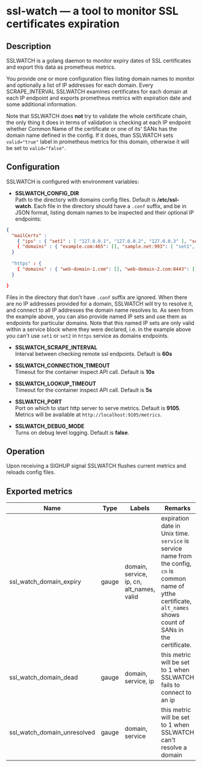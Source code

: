 ssl-watch — a tool to monitor SSL certificates expiration
=========================================================

Description
-------------

SSLWATCH is a golang daemon to monitor expiry dates
of SSL certificates and export this data as prometheus metrics.

You provide one or more configuration files listing domain names to monitor
and optionally a list of IP addresses for each domain. Every SCRAPE_INTERVAL 
SSLWATCH examines certificates for each domain at each IP endpoint and exports 
prometheus metrics with expiration date and some additional information. 

Note that SSLWATCH does **not** try to validate the whole certificate chain, the only
thing it does in terms of validation is checking at each IP endpoint whether 
Common Name of the certificate or one of its' SANs has the domain name defined in the config.
If it does, than SSLWATCH sets `valid="true"` label in prometheus metrics for this domain,
otherwise it will be set to `valid="false"`.
 
Configuration
-------------

SSLWATCH is configured with environment variables:

* **SSLWATCH_CONFIG_DIR**  
Path to the directory with domains config files. Default is **/etc/ssl-watch**.
Each file in the directory should have a `.conf` suffix, and be in JSON format, 
listing domain names to be inspected and their optional IP endpoints:

```json
{ 
  "mailCerts" :
    { "ips" : { "set1" : [ "127.0.0.1", "127.0.0.2", "127.0.0.3" ], "set2": [ "127.0.0.4" ] },
    { "domains" : { "example.com:465": [], "sample.net:993": [ "set1", "set2", "127.0.0.5" ] } 
  }
  
  "https" : {
    { "domains" : { "web-domain-1.com": [], "web-domain-2.com:8443": [], "secret-site.io": [ "192.168.0.7", "192.168.0.8" ] } }
  }

}
```

Files in the directory that don't have `.conf` suffix are ignored.
When there are no IP addresses provided for a domain, SSLWATCH will try to resolve
it, and connect to all IP addresses the domain name resolves to. As seen from the example
above, you can also provide named IP sets and use them as endpoints for particular domains.
Note that this named IP sets are only valid within a service block where they were declared, i.e.
in the example above you can't use `set1` or `set2` in `https` service as domains endpoints.

* **SSLWATCH_SCRAPE_INTERVAL**  
Interval between checking remote ssl endpoints. Default is **60s**

* **SSLWATCH_CONNECTION_TIMEOUT**  
Timeout for the container inspect API call. Default is **10s**

* **SSLWATCH_LOOKUP_TIMEOUT**  
Timeout for the container inspect API call. Default is **5s**

* **SSLWATCH_PORT**  
Port on which to start http server to serve metrics. Default is **9105**.
Metrics will be available at `http://localhost:9105/metrics`.

* **SSLWATCH_DEBUG_MODE**  
Turns on debug level logging. Default is **false**.

Operation
---------

Upon receiving a SIGHUP signal SSLWATCH flushes current metrics
and reloads config files.

Exported metrics
----------------

| Name | Type | Labels | Remarks |
| ---- | ---- | ------ | ------- |
| ssl_watch_domain_expiry | gauge | domain, service, ip, cn, alt_names, valid | expiration date in Unix time. `service` is service name from the config, `cn` is common name of ytthe certificate, `alt_names` shows count of SANs in the certificate. |
| ssl_watch_domain_dead | gauge | domain, service, ip | this metric will be set to 1 when SSLWATCH fails to connect to an ip |
| ssl_watch_domain_unresolved | gauge | domain, service | this metric will be set to 1 when SSLWATCH can't resolve a domain |

